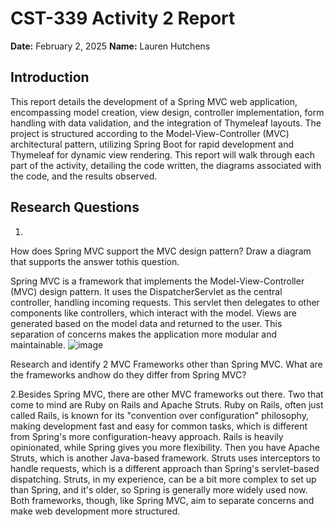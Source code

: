 # CST-339 Activity 2 Report

**Date:** February 2, 2025
**Name:** Lauren Hutchens

## Introduction

This report details the development of a Spring MVC web application, encompassing model creation, view design, controller implementation, form handling with data validation, and the integration of Thymeleaf layouts. The project is structured according to the Model-View-Controller (MVC) architectural pattern, utilizing Spring Boot for rapid development and Thymeleaf for dynamic view rendering.  This report will walk through each part of the activity, detailing the code written, the diagrams associated with the code, and the results observed.

## Research Questions
1.
How does Spring MVC support the MVC design pattern? Draw a diagram that supports the answer tothis question.

Spring MVC is a framework that implements the Model-View-Controller (MVC) design pattern. It uses the DispatcherServlet as the central controller, handling incoming requests. This servlet then delegates to other components like controllers, which interact with the model. Views are generated based on the model data and returned to the user. This separation of concerns makes the application more modular and maintainable.
![image](https://github.com/user-attachments/assets/aed01ae4-bb1b-4681-9008-260094bf443e)

Research and identify 2 MVC Frameworks other than Spring MVC. What are the frameworks andhow do they differ from Spring MVC?

2.Besides Spring MVC, there are other MVC frameworks out there. Two that come to mind are Ruby on Rails and Apache Struts. Ruby on Rails, often just called Rails, is known for its "convention over configuration" philosophy, making development fast and easy for common tasks, which is different from Spring's more configuration-heavy approach. Rails is heavily opinionated, while Spring gives you more flexibility. Then you have Apache Struts, which is another Java-based framework. Struts uses interceptors to handle requests, which is a different approach than Spring's servlet-based dispatching. Struts, in my experience, can be a bit more complex to set up than Spring, and it's older, so Spring is generally more widely used now. Both frameworks, though, like Spring MVC, aim to separate concerns and make web development more structured.

